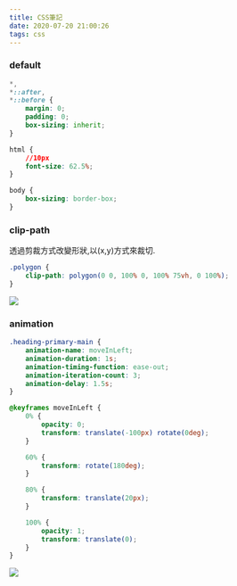 ```yaml
---
title: CSS筆記
date: 2020-07-20 21:00:26
tags: css
---
```

### default
``` css
*,
*::after,
*::before {
    margin: 0;
    padding: 0;
    box-sizing: inherit;
}

html {
    //10px
    font-size: 62.5%;
}

body {
    box-sizing: border-box;
}
```
### clip-path
透過剪裁方式改變形狀,以(x,y)方式來裁切.
``` css
.polygon {
    clip-path: polygon(0 0, 100% 0, 100% 75vh, 0 100%);
}
```
![](clip-path.png)

### animation
``` css
.heading-primary-main {
    animation-name: moveInLeft;
    animation-duration: 1s;
    animation-timing-function: ease-out;
    animation-iteration-count: 3;
    animation-delay: 1.5s;
}

@keyframes moveInLeft {
    0% {
        opacity: 0;
        transform: translate(-100px) rotate(0deg);
    }

    60% {
        transform: rotate(180deg);
    }

    80% {
        transform: translate(20px);
    }

    100% {
        opacity: 1;
        transform: translate(0);
    }
}
```
![](animation-sample.gif)